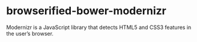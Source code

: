 browserified-bower-modernizr
============================

Modernizr is a JavaScript library that detects HTML5 and CSS3 features in the user’s browser.
